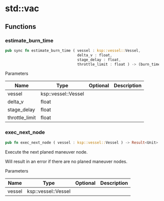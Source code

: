 # std::vac



## Functions


### estimate_burn_time

```rust
pub sync fn estimate_burn_time ( vessel : ksp::vessel::Vessel,
                                 delta_v : float,
                                 stage_delay : float,
                                 throttle_limit : float ) -> (burn_time : float, half_burn_time : float)
```



Parameters

| Name           | Type                | Optional | Description |
| -------------- | ------------------- | -------- | ----------- |
| vessel         | ksp::vessel::Vessel |          |             |
| delta_v        | float               |          |             |
| stage_delay    | float               |          |             |
| throttle_limit | float               |          |             |


### exec_next_node

```rust
pub fn exec_next_node ( vessel : ksp::vessel::Vessel ) -> Result<Unit>
```

Execute the next planed maneuver node.

Will result in an error if there are no planed maneuver nodes.

Parameters

| Name   | Type                | Optional | Description |
| ------ | ------------------- | -------- | ----------- |
| vessel | ksp::vessel::Vessel |          |             |

